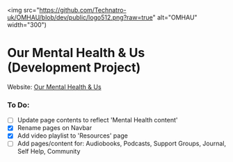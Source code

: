 <img src="https://github.com/Technatro-uk/OMHAU/blob/dev/public/logo512.png?raw=true" alt="OMHAU" width="300")

# Our Mental Health & Us (Development Project)

Website: <a href="https://facebook.com/groups/ourmentalhealthandus">Our Mental Health & Us</a>

### To Do:

- [ ] Update page contents to reflect 'Mental Health content'
- [x] Rename pages on Navbar
- [x] Add video playlist to 'Resources' page
- [ ] Add pages/content for: Audiobooks, Podcasts, Support Groups, Journal, Self Help, Community
